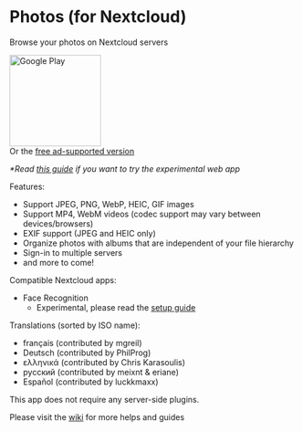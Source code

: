 # Photos (for Nextcloud)
Browse your photos on Nextcloud servers

[<img src="https://play.google.com/intl/en_us/badges/static/images/badges/en_badge_web_generic.png" alt="Google Play" width="160" />](https://play.google.com/store/apps/details?id=com.nkming.nc_photos.paid&referrer=utm_source%3Drepo)  
Or the [free ad-supported version](https://play.google.com/store/apps/details?id=com.nkming.nc_photos&referrer=utm_source%3Drepo)

*\*Read [this guide](https://gitlab.com/nkming2/nc-photos/-/wikis/Help/Web-App) if you want to try the experimental web app*

Features:
- Support JPEG, PNG, WebP, HEIC, GIF images
- Support MP4, WebM videos (codec support may vary between devices/browsers)
- EXIF support (JPEG and HEIC only)
- Organize photos with albums that are independent of your file hierarchy
- Sign-in to multiple servers
- and more to come!

Compatible Nextcloud apps:
- Face Recognition
  - Experimental, please read the [setup guide](https://gitlab.com/nkming2/nc-photos/-/wikis/help/people)

Translations (sorted by ISO name):
- français (contributed by mgreil)
- Deutsch (contributed by PhilProg)
- ελληνικά (contributed by Chris Karasoulis)
- русский (contributed by meixnt & eriane)
- Español (contributed by luckkmaxx)

This app does not require any server-side plugins.

Please visit the [wiki](https://gitlab.com/nkming2/nc-photos/-/wikis/home) for more helps and guides
